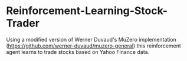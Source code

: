 # Reinforcement-Learning-Stock-Trader
Using a modified version of Werner Duvaud's MuZero implementation (https://github.com/werner-duvaud/muzero-general) this reinforcement agent learns to trade stocks based on Yahoo Finance data.
